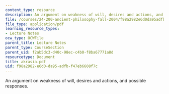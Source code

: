 ```yaml
---
content_type: resource
description: An argument on weakness of will, desires and actions, and possible responses.
file: /courses/24-200-ancient-philosophy-fall-2004/f98a2982e6d0da95adfbf47eb6608f7c_akrasia.pdf
file_type: application/pdf
learning_resource_types:
- Lecture Notes
ocw_type: OCWFile
parent_title: Lecture Notes
parent_type: CourseSection
parent_uid: f2ab5dc3-d40c-98ec-c4b0-f8ba67771a8d
resourcetype: Document
title: akrasia.pdf
uid: f98a2982-e6d0-da95-adfb-f47eb6608f7c
---
```

An argument on weakness of will, desires and actions, and possible responses.

